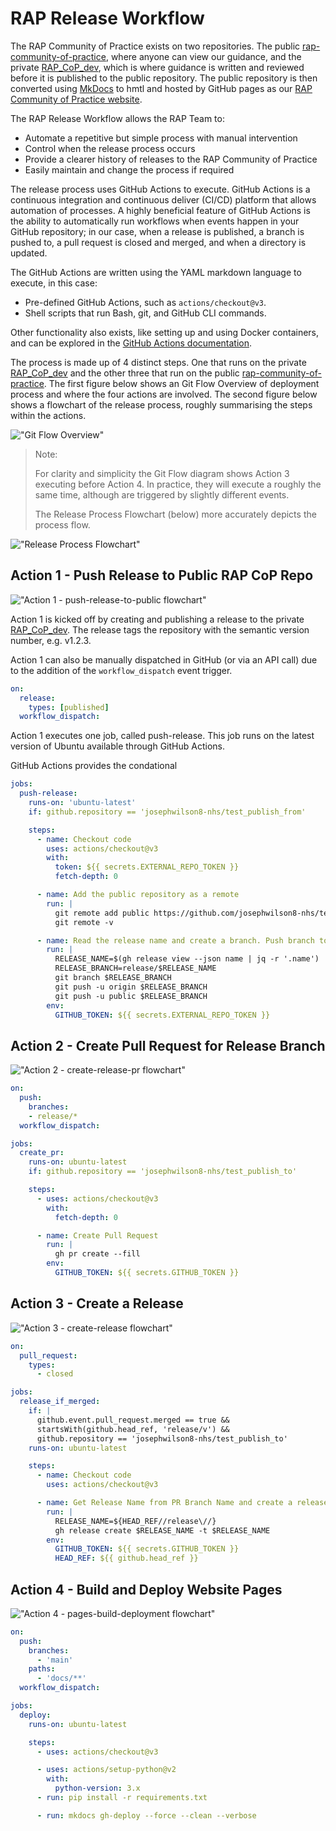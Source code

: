 # RAP Release Workflow

The RAP Community of Practice exists on two repositories. The public [rap-community-of-practice], where anyone can view our guidance, and the private [RAP_CoP_dev], which is where guidance is written and reviewed before it is published to the public repository. The public repository is then converted using [MkDocs] to hmtl and hosted by GitHub pages as our [RAP Community of Practice website].

The RAP Release Workflow allows the RAP Team to:

* Automate a repetitive but simple process with manual intervention
* Control when the release process occurs
* Provide a clearer history of releases to the RAP Community of Practice
* Easily maintain and change the process if required

The release process uses GitHub Actions to execute. GitHub Actions is a continuous integration and continuous deliver (CI/CD) platform that allows automation of processes. A highly beneficial feature of GitHub Actions is the ability to automatically run workflows when events happen in your GitHub repository; in our case, when a release is published, a branch is pushed to, a pull request is closed and merged, and when a directory is updated.

The GitHub Actions are written using the YAML markdown language to execute, in this case:

* Pre-defined GitHub Actions, such as `actions/checkout@v3`.
* Shell scripts that run Bash, git, and GitHub CLI commands.

Other functionality also exists, like setting up and using Docker containers, and can be explored in the [GitHub Actions documentation].

The process is made up of 4 distinct steps. One that runs on the private [RAP_CoP_dev] and the other three that run on the public [rap-community-of-practice]. The first figure below shows an Git Flow Overview of deployment process and where the four actions are involved. The second figure below shows a flowchart of the release process, roughly summarising the steps within the actions.

!["Git Flow Overview"](./imgs/overview-of-publishing-workflows.png "Git Flow Overview")

> Note:
>
> For clarity and simplicity the Git Flow diagram shows Action 3 executing before Action 4. In practice, they will execute a roughly the same time, although are triggered by slightly different events.
>
> The Release Process Flowchart (below) more accurately depicts the process flow.

!["Release Process Flowchart"](./imgs/flowchart.png "Release Process Flowchart")

## Action 1 - Push Release to Public RAP CoP Repo

!["Action 1 - push-release-to-public flowchart"](./imgs/flowchart-action-1.png "Action 1 - push-release-to-public flowchart")

Action 1 is kicked off by creating and publishing a release to the private [RAP_CoP_dev]. The release tags the repository with the semantic version number, e.g. v1.2.3.

Action 1 can also be manually dispatched in GitHub (or via an API call) due to the addition of the `workflow_dispatch` event trigger.

```yml
on:
  release:
    types: [published]
  workflow_dispatch:
```

Action 1 executes one job, called push-release. This job runs on the latest version of Ubuntu available through GitHub Actions.

GitHub Actions provides the condational

```yml
jobs:
  push-release:
    runs-on: 'ubuntu-latest'
    if: github.repository == 'josephwilson8-nhs/test_publish_from'
```

```yml
    steps:
      - name: Checkout code
        uses: actions/checkout@v3
        with:
          token: ${{ secrets.EXTERNAL_REPO_TOKEN }}
          fetch-depth: 0
```

```yml
      - name: Add the public repository as a remote
        run: |
          git remote add public https://github.com/josephwilson8-nhs/test_publish_to.git
          git remote -v
```

```yml
      - name: Read the release name and create a branch. Push branch to private and public.
        run: |
          RELEASE_NAME=$(gh release view --json name | jq -r '.name')
          RELEASE_BRANCH=release/$RELEASE_NAME
          git branch $RELEASE_BRANCH
          git push -u origin $RELEASE_BRANCH
          git push -u public $RELEASE_BRANCH
        env:
          GITHUB_TOKEN: ${{ secrets.EXTERNAL_REPO_TOKEN }}
```

## Action 2 - Create Pull Request for Release Branch

!["Action 2 - create-release-pr flowchart"](./imgs/flowchart-action-2.png "Action 2 - create-release-pr flowchart")

```yml
on:
  push:
    branches:
    - release/*
  workflow_dispatch:
```

```yml    
jobs:
  create_pr:
    runs-on: ubuntu-latest
    if: github.repository == 'josephwilson8-nhs/test_publish_to'
```

```yml
    steps:
      - uses: actions/checkout@v3
        with:
          fetch-depth: 0
```

```yml
      - name: Create Pull Request
        run: |
          gh pr create --fill
        env:
          GITHUB_TOKEN: ${{ secrets.GITHUB_TOKEN }}
```

## Action 3 - Create a Release

!["Action 3 - create-release flowchart"](./imgs/flowchart-action-3.png "Action 3 - create-release flowchart")

```yml
on:
  pull_request:
    types:
      - closed
```

```yml
jobs:
  release_if_merged:
    if: |
      github.event.pull_request.merged == true && 
      startsWith(github.head_ref, 'release/v') &&
      github.repository == 'josephwilson8-nhs/test_publish_to'
    runs-on: ubuntu-latest
```

```yml
    steps:
      - name: Checkout code
        uses: actions/checkout@v3
```

```yml
      - name: Get Release Name from PR Branch Name and create a release
        run: |
          RELEASE_NAME=${HEAD_REF//release\//}
          gh release create $RELEASE_NAME -t $RELEASE_NAME
        env:
          GITHUB_TOKEN: ${{ secrets.GITHUB_TOKEN }}
          HEAD_REF: ${{ github.head_ref }}
```

## Action 4 - Build and Deploy Website Pages

!["Action 4 - pages-build-deployment flowchart"](./imgs/flowchart-action-4.png "Action 4 - pages-build-deployment flowchart")

```yml
on:
  push:
    branches:
      - 'main'
    paths:
      - 'docs/**'
  workflow_dispatch:
```

```yml
jobs:
  deploy:
    runs-on: ubuntu-latest
```

```yml
    steps:
      - uses: actions/checkout@v3
```

```yml
      - uses: actions/setup-python@v2
        with:
          python-version: 3.x
      - run: pip install -r requirements.txt
```

```yml
      - run: mkdocs gh-deploy --force --clean --verbose
```

[rap-community-of-practice]: https://github.com/NHSDigital/rap-community-of-practice
[RAP_CoP_dev]: https://github.com/NHSDigital/RAP_CoP_dev
[MkDocs]: https://www.mkdocs.org/
[RAP Community of Practice website]: https://nhsdigital.github.io/rap-community-of-practice/
[GitHub Actions documentation]: https://docs.github.com/en/actions
[GitHub CLI]: https://cli.github.com/manual/
[gh release create]: https://cli.github.com/manual/gh_release_create
[gh release view]: https://cli.github.com/manual/gh_release_view
[Deploying your docs]: https://www.mkdocs.org/user-guide/deploying-your-docs/
